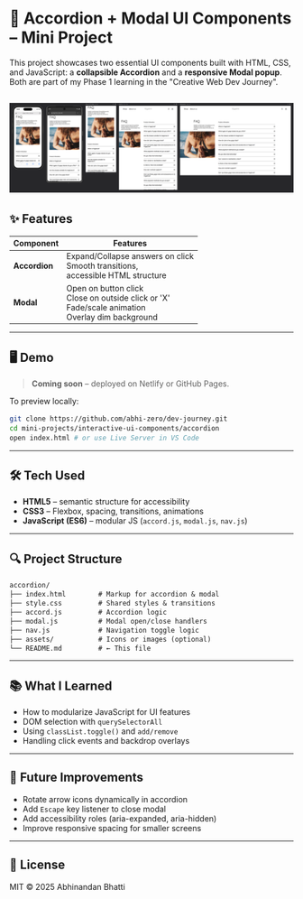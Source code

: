 # 📂 Accordion + Modal UI Components – Mini Project

This project showcases two essential UI components built with HTML, CSS, and JavaScript: a **collapsible Accordion** and a **responsive Modal popup**. Both are part of my Phase 1 learning in the "Creative Web Dev Journey".

![Screenshot of the finished FAQ](./assets/preview.png)
---

## ✨ Features

| Component     | Features                                                                                                                    |
| ------------- | --------------------------------------------------------------------------------------------------------------------------- |
| **Accordion** | Expand/Collapse answers on click <br> Smooth transitions, <br> accessible HTML structure |
| **Modal**     | Open on button click <br> Close on outside click or 'X' <br> Fade/scale animation <br> Overlay dim background               |

---

## 🖥️ Demo

> **Coming soon** – deployed on Netlify or GitHub Pages.

To preview locally:

```bash
git clone https://github.com/abhi-zero/dev-journey.git
cd mini-projects/interactive-ui-components/accordion
open index.html # or use Live Server in VS Code
```

---

## 🛠️ Tech Used

* **HTML5** – semantic structure for accessibility
* **CSS3** – Flexbox, spacing, transitions, animations
* **JavaScript (ES6)** – modular JS (`accord.js`, `modal.js`, `nav.js`)

---

## 🔍 Project Structure

```
accordion/
├── index.html        # Markup for accordion & modal
├── style.css         # Shared styles & transitions
├── accord.js         # Accordion logic
├── modal.js          # Modal open/close handlers
├── nav.js            # Navigation toggle logic
├── assets/           # Icons or images (optional)
└── README.md         # ← This file
```

---

## 📚 What I Learned

* How to modularize JavaScript for UI features
* DOM selection with `querySelectorAll`
* Using `classList.toggle()` and `add/remove`
* Handling click events and backdrop overlays

---

## 🔧 Future Improvements

* Rotate arrow icons dynamically in accordion
* Add `Escape` key listener to close modal
* Add accessibility roles (aria-expanded, aria-hidden)
* Improve responsive spacing for smaller screens

---

## 📜 License

MIT © 2025 Abhinandan Bhatti
